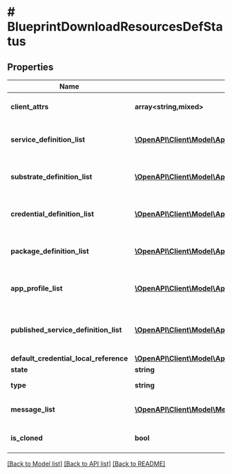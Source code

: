 # # BlueprintDownloadResourcesDefStatus

## Properties

Name | Type | Description | Notes
------------ | ------------- | ------------- | -------------
**client_attrs** | **array<string,mixed>** | Data needed for clients. | [optional]
**service_definition_list** | [**\OpenAPI\Client\Model\AppServiceResponseDownload[]**](AppServiceResponseDownload.md) | Service definitions for Blueprint. | [optional]
**substrate_definition_list** | [**\OpenAPI\Client\Model\AppSubstrateResponseDownload[]**](AppSubstrateResponseDownload.md) | Substrate definitions for Blueprint. | [optional]
**credential_definition_list** | [**\OpenAPI\Client\Model\AppCredentialResponseDownload[]**](AppCredentialResponseDownload.md) | Credential definitions for Blueprint. | [optional]
**package_definition_list** | [**\OpenAPI\Client\Model\AppPackageResponseDownload[]**](AppPackageResponseDownload.md) | Package definitions for Blueprint. | [optional]
**app_profile_list** | [**\OpenAPI\Client\Model\AppProfileResponseDownload[]**](AppProfileResponseDownload.md) | App profile definitions for Blueprint. | [optional]
**published_service_definition_list** | [**\OpenAPI\Client\Model\AppPublishedServiceResponseDownload[]**](AppPublishedServiceResponseDownload.md) | Published service definitions for Blueprint. | [optional]
**default_credential_local_reference** | [**\OpenAPI\Client\Model\AppCredentialReferenceUpload**](AppCredentialReferenceUpload.md) |  | [optional]
**state** | **string** |  | [optional]
**type** | **string** | Type of blueprint | [optional]
**message_list** | [**\OpenAPI\Client\Model\MessageResource[]**](MessageResource.md) | Message list for app blueprint | [optional]
**is_cloned** | **bool** | Cloned or original blueprint | [optional] [default to false]

[[Back to Model list]](../../README.md#models) [[Back to API list]](../../README.md#endpoints) [[Back to README]](../../README.md)
